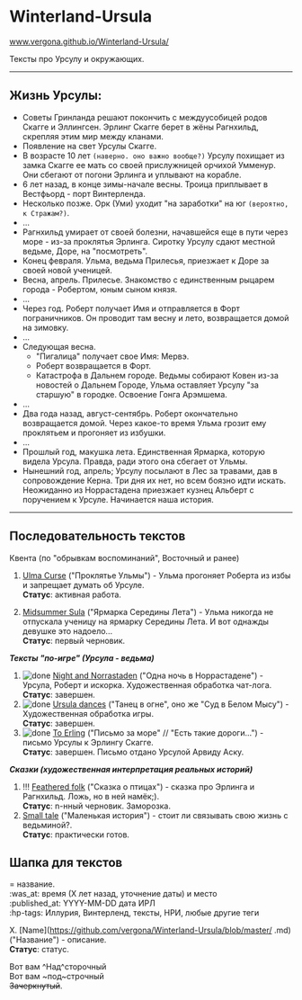 # Winterland-Ursula
www.vergona.github.io/Winterland-Ursula/

Тексты про Урсулу и окружающих.

----
## Жизнь Урсулы:
+ Советы Гринланда решают покончить с междуусобицей родов Скагге и Эллингсен. Эрлинг Скагге берет в жёны Рагнхильд, скрепляя этим мир между кланами.
+ Появление на свет Урсулы Скагге.
+ В возрасте 10 лет `(наверно. оно важно вообще?)` Урсулу похищает из замка Скагге ее мать со своей прислужницей орчихой Умменур. Они сбегают от погони Эрлинга и уплывают на корабле.
+ 6 лет назад, в конце зимы-начале весны. Троица приплывает в Вестфьорд - порт Винтерленда.
+ Несколько позже. Орк (Уми) уходит "на заработки" на юг `(вероятно, к Стражам?)`.
+ ...
+ Рагнхильд умирает от своей болезни, начавшейся еще в пути через море - из-за проклятья Эрлинга. Сиротку Урсулу сдают местной ведьме, Доре, на "посмотреть".
+ Конец февраля. Ульма, ведьма Прилесья, приезжает к Доре за своей новой ученицей.
+ Весна, апрель. Прилесье. Знакомство с единственным рыцарем города - Робертом, юным сыном князя.
+ ...
+ Через год. Роберт получает Имя и отправляется в Форт пограничников. Он проводит там весну и лето, возвращается домой на зимовку.
+ ...
+ Следующая весна.
	- "Пигалица" получает свое Имя: Мервэ. 
	- Роберт возвращается в Форт.
	- Катастрофа в Дальнем городе. Ведьмы собирают Ковен из-за новостей о Дальнем Городе, Ульма оставляет Урсулу "за старшую" в городке. Освоение Гонга Арэмшема.
+ ...
+ Два года назад, август-сентябрь. Роберт окончательно возвращается домой. Через какое-то время Ульма грозит ему проклятьем и прогоняет из избушки.
+ ...
+ Прошлый год, макушка лета. Единственная Ярмарка, которую видела Урсула. Правда, ради этого она сбегает от Ульмы.
+ Нынешний год, апрель; Урсулу посылают в Лес за травами, дав в сопровождение Керна. Три дня их нет, но всем боязно идти искать.
Неожиданно из Норрастадена приезжает кузнец Альберт с поручением к Урсуле. Начинается наша история.
----

## Последовательность текстов
Квента (по "обрывкам воспоминаний", Восточный и ранее)

 1. [Ulma Curse](https://github.com/vergona/Winterland-Ursula/blob/master/Ulma_curse.md) ("Проклятье Ульмы") - Ульма прогоняет Роберта из избы и запрещает думать об Урсуле.  
 **Статус**: активная работа.

 3. [Midsummer Sula](https://github.com/vergona/Winterland-Ursula/blob/master/Midsummer_Sula.md) ("Ярмарка Середины Лета") - Ульма никогда не отпускала ученицу на ярмарку Середины Лета. И вот однажды девушке это надоело...  
 **Статус**: первый черновик.
 
***Тексты "по-игре" (Урсула - ведьма)***

1. ![done](https://www.91-cdn.com/wap/images/tick-icon.png) [Night and Norrastaden](https://github.com/vergona/Winterland-Ursula/blob/master/Night_n_Norrastaden.md) ("Одна ночь в Норрастадене") - Урсула, Роберт и искорка. Художественная обработка чат-лога.  
 **Статус**: завершен.
3. ![done](https://www.91-cdn.com/wap/images/tick-icon.png) [Ursula dances](https://github.com/vergona/Winterland-Ursula/blob/master/Ursula_dances.md) ("Танец в огне", оно же "Суд в Белом Мысу") - Художественная обработка игры.  
 **Статус**: завершен. 
4. ![done](https://www.91-cdn.com/wap/images/tick-icon.png) [To Erling](https://github.com/vergona/Winterland-Ursula/blob/master/To_Erling.md) ("Письмо за море" // "Есть такие дороги...") - письмо Урсулы к Эрлингу Скагге.  
 **Статус**: завершен. Письмо отдано Урсулой Арвиду Аску.

***Сказки (художественная интерпретация реальных историй)***

1. !!! [Feathered folk](https://github.com/vergona/Winterland-Ursula/blob/master/Feathered_folk.md) ("Сказка о птицах") - сказка про Эрлинга и Рагнхильд. Ложь, но в ней намёк;).  
 **Статус**: n-нный черновик. Заморозка.
2. [Small tale](https://github.com/vergona/Winterland-Ursula/blob/master/Small_tale.md) ("Маленькая история") - стоит ли связывать свою жизнь с ведьминой?.  
 **Статус**: практически готов.



## Шапка для текстов
= название.  
:was_at: время (Х лет назад, уточнение даты)  и место  
:published_at: YYYY-MM-DD дата ИРЛ   
:hp-tags: Иллурия, Винтерленд, тексты, НРИ, любые другие теги  

X. [Name](https://github.com/vergona/Winterland-Ursula/blob/master/ .md) ("Название") - описание.  
 **Статус**: статус.





Вот вам ^Над^сторочный  
Вот вам ~под~строчный  
~~Зачеркнутый~~.
<!--stackedit_data:
eyJoaXN0b3J5IjpbLTE5MjMzNzU4NDBdfQ==
-->
<!--stackedit_data:
eyJoaXN0b3J5IjpbLTEwNDExNzA0MzZdfQ==
-->